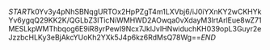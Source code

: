 $START$k0Yv3y4pNhSBNqgURTOx2HpPZgT4m1LXVbj6/iJ0iYXnKY2wCKHYkYv6ygqQ29KK2K/QGLbZ3ITicNiWMHWD2AOwqa0vXdayM3lrtArlEue8wZ71MESLkpWMThbqog6E9iR8yrPewI9Ncx7JklJvIHNwiduchKH039opL3Guyr2eJzzbcHLKy3eBjAkcYUoKh2YXk5J4p6kz6RdMsQ78Wg==$END$